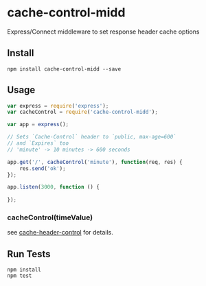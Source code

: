 # cache-control-midd

Express/Connect middleware to set response header cache options

## Install

```
npm install cache-control-midd --save
```

## Usage

```js
var express = require('express');
var cacheControl = require('cache-control-midd');

var app = express();

// Sets `Cache-Control` header to `public, max-age=600`
// and `Expires` too
// 'minute' -> 10 minutes -> 600 seconds

app.get('/', cacheControl('minute'), function(req, res) {
	res.send('ok');
});

app.listen(3000, function () {
  
});
```

### cacheControl(timeValue)

see [cache-header-control](https://github.com/dolymood/cache-header-control#setcacheheaderresponseobject-timevalue) for details.

## Run Tests

```
npm install
npm test
```

